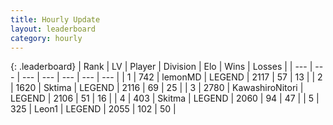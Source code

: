 ```yaml
---
title: Hourly Update
layout: leaderboard
category: hourly
---
```


{: .leaderboard}
| Rank | LV | Player | Division | Elo | Wins | Losses |
| --- | --- | --- | --- | --- | --- | --- |
| <span data-change="1">1</span> | 742 | <span title="ID: 76009">lemonMD</span> | LEGEND | <span data-change="4">2117</span> | <span data-change="1">57</span> | <span data-change="0">13</span> |
| <span data-change="-1">2</span> | 1620 | <span title="ID: 353063">Sktima</span> | LEGEND | <span data-change="0">2116</span> | <span data-change="0">69</span> | <span data-change="0">25</span> |
| <span data-change="0">3</span> | 2780 | <span title="ID: 164871">KawashiroNitori</span> | LEGEND | <span data-change="0">2106</span> | <span data-change="0">51</span> | <span data-change="0">16</span> |
| <span data-change="0">4</span> | 403 | <span title="ID: 402846">Skitma</span> | LEGEND | <span data-change="0">2060</span> | <span data-change="0">94</span> | <span data-change="0">47</span> |
| <span data-change="0">5</span> | 325 | <span title="ID: 538611">Leon1</span> | LEGEND | <span data-change="0">2055</span> | <span data-change="0">102</span> | <span data-change="0">50</span> |